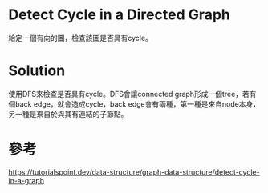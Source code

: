 # Detect Cycle in a Directed Graph
給定一個有向的圖，檢查該圖是否具有cycle。  

# Solution
使用DFS來檢查是否具有cycle。DFS會讓connected graph形成一個tree，若有個back edge，就會造成cycle，back edge會有兩種，第一種是來自node本身，另一種是來自於與其有連結的子節點。

# 參考

https://tutorialspoint.dev/data-structure/graph-data-structure/detect-cycle-in-a-graph